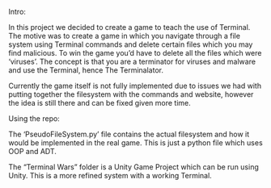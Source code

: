 Intro:

In this project we decided to create a game to teach the use of Terminal. The motive was to create a game in which you navigate through a file system using Terminal commands and delete certain files which you may find malicious. To win the game you’d have to delete all the files which were ‘viruses’. The concept is that you are a terminator for viruses and malware and use the Terminal, hence The Terminalator. 

Currently the game itself is not fully implemented due to issues we had with putting together the filesystem with the commands and website, however the idea is still there and can be fixed given more time.


Using the repo:

The ‘PseudoFileSystem.py’ file contains the actual filesystem and how it would be implemented in the real game. This is just a python file which uses OOP and ADT.

The “Terminal Wars” folder is a Unity Game Project which can be run using Unity. This is a more refined system with a working Terminal.
